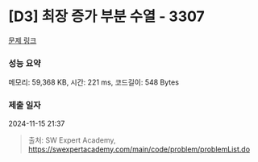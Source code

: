 # [D3] 최장 증가 부분 수열 - 3307 

[문제 링크](https://swexpertacademy.com/main/code/problem/problemDetail.do?contestProbId=AWBOKg-a6l0DFAWr) 

### 성능 요약

메모리: 59,368 KB, 시간: 221 ms, 코드길이: 548 Bytes

### 제출 일자

2024-11-15 21:37



> 출처: SW Expert Academy, https://swexpertacademy.com/main/code/problem/problemList.do
